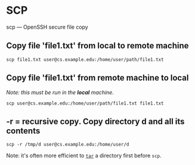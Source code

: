 # SCP

scp — OpenSSH secure file copy

## Copy file 'file1.txt' from local to remote machine
```
scp file1.txt user@cs.example.edu:/home/user/path/file1.txt
```

## Copy file 'file1.txt' from remote machine to local

*Note: this must be run in the **local** machine.*
```
scp user@cs.example.edu:/home/user/path/file1.txt file1.txt
```

## -r = recursive copy. Copy directory d and all its contents
```
scp -r /tmp/d user@cs.example.edu:/home/user/d
```

Note: it's often more efficient to [`tar`](tar.md) a directory first before `scp`.

